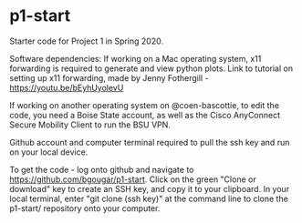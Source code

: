 # p1-start
Starter code for Project 1 in Spring 2020.

Software dependencies:
If working on a Mac operating system, x11 forwarding is required to generate and view python plots. 
Link to tutorial on setting up x11 forwarding, made by Jenny Fothergill - https://youtu.be/bEyhUyolevU

If working on another operating system on @coen-bascottie, to edit the code, you need a Boise State account, as well as the Cisco AnyConnect Secure Mobility Client to run the BSU VPN. 

Github account and computer terminal required to pull the ssh key and run on your local device. 

To get the code - 
log onto github and navigate to https://github.com/bgougar/p1-start. Click on the green "Clone or download" key to create an SSH key, and copy it to your clipboard. In your local terminal, enter "git clone (ssh key)" at the command line to clone the p1-start/ repository onto your computer. 
